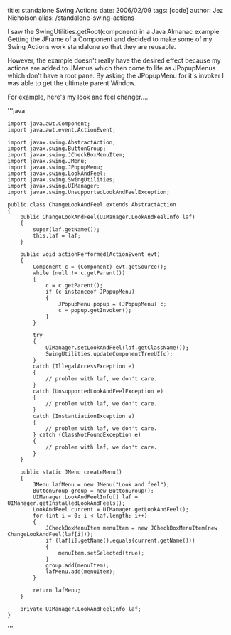 title: standalone Swing Actions
date: 2006/02/09
tags: [code]
author: Jez Nicholson
alias: /standalone-swing-actions

I saw the SwingUtilities.getRoot(component) in a Java Almanac example Getting the JFrame of a Component and decided to make some of my Swing Actions work standalone so that they are reusable.

However, the example doesn't really have the desired effect because my actions are added to JMenus which then come to life as JPopupMenus which don't have a root pane. By asking the JPopupMenu for it's invoker I was able to get the ultimate parent Window.

For example, here's my look and feel changer....

'''java

    import java.awt.Component;
    import java.awt.event.ActionEvent;
    
    import javax.swing.AbstractAction;
    import javax.swing.ButtonGroup;
    import javax.swing.JCheckBoxMenuItem;
    import javax.swing.JMenu;
    import javax.swing.JPopupMenu;
    import javax.swing.LookAndFeel;
    import javax.swing.SwingUtilities;
    import javax.swing.UIManager;
    import javax.swing.UnsupportedLookAndFeelException;
    
    public class ChangeLookAndFeel extends AbstractAction
    {
        public ChangeLookAndFeel(UIManager.LookAndFeelInfo laf)
        {
            super(laf.getName());
            this.laf = laf;
        }
    
        public void actionPerformed(ActionEvent evt)
        {
            Component c = (Component) evt.getSource();
            while (null != c.getParent())
            {
                c = c.getParent();
                if (c instanceof JPopupMenu)
                {
                    JPopupMenu popup = (JPopupMenu) c;
                    c = popup.getInvoker();
                }
            }
            
            try
            {
                UIManager.setLookAndFeel(laf.getClassName());
                SwingUtilities.updateComponentTreeUI(c);
            }
            catch (IllegalAccessException e)
            {
                // problem with laf, we don't care.
            }
            catch (UnsupportedLookAndFeelException e)
            {
                // problem with laf, we don't care.
            }
            catch (InstantiationException e)
            {
                // problem with laf, we don't care.
            } catch (ClassNotFoundException e)
            {
                // problem with laf, we don't care.
            }
        }
        
        public static JMenu createMenu()
        {
            JMenu lafMenu = new JMenu("Look and feel");
            ButtonGroup group = new ButtonGroup();
            UIManager.LookAndFeelInfo[] laf = UIManager.getInstalledLookAndFeels();
            LookAndFeel current = UIManager.getLookAndFeel();
            for (int i = 0; i < laf.length; i++)
            {
                JCheckBoxMenuItem menuItem = new JCheckBoxMenuItem(new ChangeLookAndFeel(laf[i]));
                if (laf[i].getName().equals(current.getName()))
                {
                    menuItem.setSelected(true);
                }
                group.add(menuItem);
                lafMenu.add(menuItem);
            }
            
            return lafMenu;
        }
        
        private UIManager.LookAndFeelInfo laf;
    }
'''